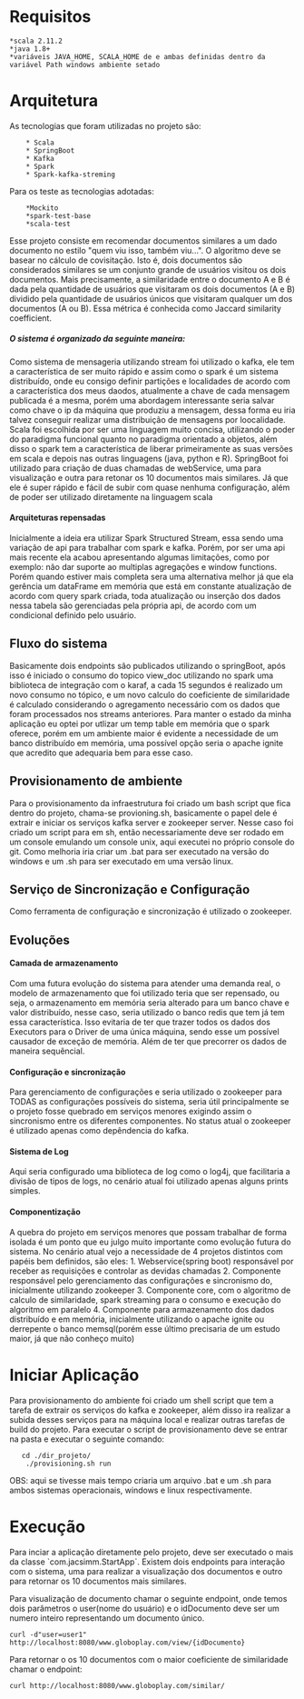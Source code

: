 <h1>Requisitos</h1>

    *scala 2.11.2
    *java 1.8+
    *variáveis JAVA_HOME, SCALA_HOME de e ambas definidas dentro da variável Path windows ambiente setado

<h1>Arquitetura</h1>

   As tecnologias que foram utilizadas no projeto são:

        * Scala
        * SpringBoot
        * Kafka
        * Spark
        * Spark-kafka-streming
   
   Para os teste as tecnologias adotadas:
        
        *Mockito
        *spark-test-base
        *scala-test


   Esse projeto consiste em recomendar documentos similares a um dado documento no estilo "quem viu isso, também viu...". O algoritmo deve se basear no cálculo de covisitação. Isto é, dois documentos são considerados similares se um conjunto grande
   de usuários visitou os dois documentos. Mais precisamente, a similaridade entre o documento A e B é dada pela quantidade de usuários que visitaram os dois documentos (A e B) dividido pela quantidade de usuários únicos que visitaram qualquer um dos documentos (A ou B).
   Essa métrica é conhecida como Jaccard similarity coefficient.

   <h5>O sistema é organizado da seguinte maneira:</h5>
       Como sistema de mensageria utilizando stream foi utilizado o kafka, ele tem a característica de ser muito rápido e assim como o spark é um sistema distribuído, onde eu consigo definir partições e localidades de acordo com a característica dos meus daodos,
   atualmente a chave de cada mensagem publicada é a mesma, porém uma abordagem interessante seria salvar como chave o ip da máquina que produziu a mensagem, dessa forma eu iria talvez conseguir realizar uma distribuição de mensagens por loocalidade.
       Scala foi escolhida por ser uma linguagem muito concisa, utilizando o poder do paradigma funcional quanto no paradigma orientado a objetos, além disso o spark tem a característica de liberar primeiramente as suas versões em scala e depois
   nas outras linguagens (java, python e R).
       SpringBoot foi utilizado para criação de duas chamadas de webService, uma para visualização e outra para retonar os 10 documentos mais similares. Já que ele é super rápido e fácil de subir com quase nenhuma configuração, além de poder ser utilizado diretamente
   na linguagem scala
   
   <h4>Arquiteturas repensadas</h4>
   Inicialmente a ideia era utilizar Spark Structured Stream, essa sendo uma variação de api para trabalhar com spark e kafka. Porém, por ser uma api mais recente ela acabou 
   apresentando algumas limitações, como por exemplo: não dar suporte ao multiplas agregações e window functions. Porém quando estiver mais completa sera uma alternativa 
   melhor já que ela gerência um dataFrame em memória que está em constante atualização de acordo com query spark criada, toda atualização ou inserção dos dados nessa tabela 
   são gerenciadas pela própria api, de acordo com um condicional definido pelo usuário. 
   
   <h2>Fluxo do sistema</h2>
   Basicamente dois endpoints são publicados utilizando o springBoot, após isso é iniciado o consumo do topico view_doc utilizando no spark uma biblioteca de integração com o karaf, a cada 15 segundos é realizado um novo consumo no tópico, e um novo calculo do
   coeficiente de similaridade é calculado considerando o agregamento necessário com os dados que foram processados nos streams anteriores. Para manter o estado da minha aplicação eu optei por utlizar um temp table em memória que o spark oferece, porém
   em um ambiente maior é evidente a necessidade de um banco distribuído em memória, uma possível opção seria o apache ignite que acredito que adequaria bem para esse caso.


   <h2>Provisionamento de ambiente</h2>
    Para o provisionamento da infraestrutura foi criado um bash script que fica dentro do projeto, chama-se provioning.sh, basicamente o papel dele é extrair e iniciar os serviços kafka server e zookeeper server.
    Nesse caso foi criado um script para em sh, então necessariamente deve ser rodado em um console emulando um console unix, aqui executei no próprio console do git. Como melhoria
    iria criar um .bat para ser executado na versão do windows e um .sh para ser executado em uma versão linux.


   <h2>Serviço de Sincronização e Configuração</h2>
   Como ferramenta de configuração e sincronização é utilizado o zookeeper.

   <h2>Evoluções</h2>
   <h4>Camada de armazenamento</h4>
   Com uma futura evolução do sistema para atender uma demanda real, o modelo de armazenamento que foi utilizado teria que ser repensado, ou seja, o armazenamento
   em memória seria alterado para um banco chave e valor distribuído, nesse caso, seria utilizado o banco redis que tem já tem essa característica. Isso evitaria de ter
   que trazer todos os dados dos Executors para o Driver de uma única máquina, sendo esse um possível causador de exceção de memória. Além de ter que precorrer os dados de maneira 
   sequêncial.

   <h4>Configuração e sincronização</h4>
    Para gerenciamento de configurações e seria utilizado o zookeeper para TODAS as configurações possíveis do sistema, seria útil principalmente se o projeto fosse quebrado em serviços menores exigindo assim o sincronismo entre os diferentes componentes. No status atual o zookeeper
    é utilizado apenas como depêndencia do kafka.

   <h4>Sistema de Log</h4>
    Aqui seria configurado uma biblioteca de log como o log4j, que facilitaria a divisão de tipos de logs, no cenário atual foi utilizado apenas alguns prints simples.

   <h4>Componentização</h4>
    A quebra do projeto em serviços menores que possam trabalhar de forma isolada é um ponto que eu julgo muito importante como evolução futura do sistema. No cenário atual vejo a necessidade de 4 projetos distintos com papéis bem definidos, são eles:
      1. Webservice(spring boot) responsável por receber as requisições e controlar as devidas chamadas
      2. Componente responsável pelo gerenciamento das configurações e sincronismo do, inicialmente utilizando zookeeper
      3. Componente core, com o algoritmo de calculo de similaridade, spark streaming para o consumo e execução do algoritmo em paralelo
      4. Componente para armazenamento dos dados distribuído e em memória, inicialmente utilizando o apache ignite ou derrepente o banco memsql(porém esse último precisaria de um estudo maior, já que não conheço muito)



   <h1>Iniciar Aplicação</h1>
    Para provisionamento do ambiente foi criado um shell script que tem a tarefa de extrair os serviços do kafka e zookeeper, além disso ira realizar a subida desses serviços
    para na máquina local e realizar outras tarefas de build do projeto. Para executar o script de provisionamento deve se entrar na pasta e executar o seguinte comando:

       cd ./dir_projeto/
        ./provisioning.sh run
        
   OBS: aqui se tivesse mais tempo criaria um arquivo .bat e um .sh para ambos sistemas operacionais, windows e linux respectivamente.

<h1>Execução</h1>
Para inciar a aplicação diretamente pelo projeto, deve ser executado o mais da classe `com.jacsimm.StartApp`.
Existem dois endpoints para interação com o sistema, uma para realizar a visualização dos documentos e outro para retornar os 10 documentos mais similares.

Para visualização de documento chamar o seguinte endpoint, onde temos dois parâmetros o user(nome do usuário) e o idDocumento deve ser um numero inteiro representando 
um documento único.
    
    curl -d"user=user1" http://localhost:8080/www.globoplay.com/view/{idDocumento}

Para retornar o os 10 documentos com o maior coeficiente de similaridade chamar o endpoint:

    curl http://localhost:8080/www.globoplay.com/similar/    
         
